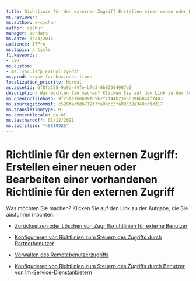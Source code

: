 ```yaml
---
title: Richtlinie für den externen Zugriff Erstellen einer neuen oder Bearbeiten einer vorhandenen Richtlinie für den externen Zugriff
ms.reviewer: ''
ms.author: v-cichur
author: cichur
manager: serdars
ms.date: 3/23/2015
audience: ITPro
ms.topic: article
f1.keywords:
- CSH
ms.custom:
- ms.lync.lscp.ExtPolicyEdit
ms.prod: skype-for-business-itpro
localization_priority: Normal
ms.assetid: 6f8fa258-9a9d-44fe-b7e3-0b02604907e2
description: Was möchten Sie machen? Klicken Sie auf den Link zu der Aufgabe, die Sie ausführen möchten.
ms.openlocfilehash: 9fc5fa1b0b89fd5b7f1f44b23e5b396b844f7403
ms.sourcegitcommit: c528fad9db719f3fa96dc3fa99332a349cd9d317
ms.translationtype: MT
ms.contentlocale: de-DE
ms.lasthandoff: 01/12/2021
ms.locfileid: "49810925"
---
```

# <a name="external-access-policy-create-new-or-edit-existing"></a>Richtlinie für den externen Zugriff: Erstellen einer neuen oder Bearbeiten einer vorhandenen Richtlinie für den externen Zugriff

Was möchten Sie machen? Klicken Sie auf den Link zu der Aufgabe, die Sie ausführen möchten.

- [Zurücksetzen oder Löschen von Zugriffsrichtlinien für externe Benutzer](https://technet.microsoft.com/library/5f9b4528-f4f1-4d52-816d-156c3c7298ad.aspx)

- [Konfigurieren von Richtlinien zum Steuern des Zugriffs durch Partnerbenutzer](https://technet.microsoft.com/library/5485e208-81e4-4e59-9aeb-1232c11dd8a2.aspx)

- [Verwalten des Remotebenutzerzugriffs](https://technet.microsoft.com/library/8f556849-692b-44a0-9514-4468fc9a39d0.aspx)

- [Konfigurieren von Richtlinien zum Steuern des Zugriffs durch Benutzer von Im-Service-Dienstanbietern](https://technet.microsoft.com/library/5321598c-1ab1-40e3-b739-4b2e6d0a3a3b.aspx)


